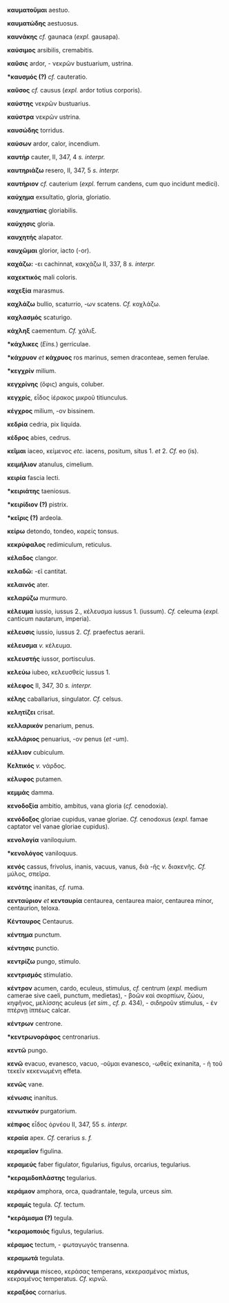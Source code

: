**καυματοῦμαι** aestuo.

**καυματώδης** aestuosus.

**καυνάκης** *cf.* gaunaca (*expl.* gausapa).

**καύσιμος** arsibilis, cremabitis.

**καῦσις** ardor, - νεκρῶν bustuarium, ustrina.

**\*καυσμός (?)** *cf.* cauteratio.

**καῦσος** *cf.* causus (*expl.* ardor totius corporis).

**καύστης** νεκρῶν bustuarius.

**καύστρα** νεκρῶν ustrina.

**καυσώδης** torridus.

**καύσων** ardor, calor, incendium.

**καυτήρ** cauter, II, 347, 4 *s. interpr.*

**καυτηριάζω** resero, II, 347, 5 *s. interpr.*

**καυτήριον** *cf.* cauterium (*expl.* ferrum candens, cum quo incidunt
medici).

**καύχημα** exsultatio, gloria, gloriatio.

**καυχηματίας** gloriabilis.

**καύχησις** gloria.

**καυχητής** alapator.

**καυχῶμαι** glorior, iacto (-or).

**καχάζω:** -ει cachinnat, κακχάζω II, 337, 8 *s. interpr.*

**καχεκτικός** mali coloris.

**καχεξία** marasmus.

**καχλάζω** bullio, scaturrio, -ων scatens. *Cf.* κοχλάζω.

**καχλασμός** scaturigo.

**κάχληξ** caementum. *Cf.* χάλιξ.

**\*κάχλικες** (*Eins.*) gerriculae.

**\*κάχρυον** *et* **κάχρυος** ros marinus, semen draconteae, semen
ferulae.

**\*κεγχρίν** milium.

**κεγχρίνης** (ὄφις) anguis, coluber.

**κεγχρίς**, εἶδος ἱέρακος μικροῦ titiunculus.

**κέγχρος** milium, -ον bissinem.

**κεδρία** cedria, pix liquida.

**κέδρος** abies, cedrus.

**κεῖμαι** iaceo, κείμενος *etc.* iacens, positum, situs 1. *et* 2.
*Cf.* eo (is).

**κειμήλιον** atanulus, cimelium.

**κειρία** fascia lecti.

**\*κειριάτης** taeniosus.

**\*κειρίδιον (?)** pistrix.

**\*κεῖρις (?)** ardeola.

**κείρω** detondo, tondeo, καρείς tonsus.

**κεκρύφαλος** redimiculum, reticulus.

**κέλαδος** clangor.

**κελαδῶ:** -εῖ cantitat.

**κελαινός** ater.

**κελαρύζω** murmuro.

**κέλευμα** iussio, iussus 2., κέλευσμα iussus 1. (iussum). *Cf.*
celeuma (*expl.* canticum nautarum, imperia).

**κέλευσις** iussio, iussus 2. *Cf.* praefectus aerarii.

**κέλευσμα** *v.* κέλευμα.

**κελευστής** iussor, portisculus.

**κελεύω** iubeo, κελευσθείς iussus 1.

**κέλεφος** II, 347, 30 *s. interpr.*

**κέλης** caballarius, singulator. *Cf.* celsus.

**κελητίζει** crisat.

**κελλαρικόν** penarium, penus.

**κελλάριος** penuarius, -ον penus (*et* -um).

**κέλλιον** cubiculum.

**Κελτικός** *v.* νάρδος.

**κέλυφος** putamen.

**κεμμάς** damma.

**κενοδοξία** ambitio, ambitus, vana gloria (*cf.* cenodoxia).

**κενόδοξος** gloriae cupidus, vanae gloriae. *Cf.* cenodoxus (*expl.*
famae captator vel vanae gloriae cupidus).

**κενολογία** vaniloquium.

**\*κενολόγος** vaniloquus.

**κενός** cassus, frivolus, inanis, vacuus, vanus, διὰ -ῆς *v.*
διακενῆς. *Cf.* μύλος, σπεῖρα.

**κενότης** inanitas, *cf.* ruma.

**κενταύριον** *et* **κενταυρία** centaurea, centaurea maior, centaurea
minor, centaurion, teloxa.

**Κένταυρος** Centaurus.

**κέντημα** punctum.

**κέντησις** punctio.

**κεντρίζω** pungo, stimulo.

**κεντρισμός** stimulatio.

**κέντρον** acumen, cardo, eculeus, stimulus, *cf.* centrum (*expl.*
medium camerae sive caeli, punctum, medietas), - βοῶν καὶ σκορπίων,
ζώου, κηφῆνος, μελίσσης aculeus (*et sim.*, *cf. p.* 434), - σιδηροῦν
stimulus, - ἐν πτέρνῃ ἱππέως calcar.

**κέντρων** centrone.

**\*κεντρωνοράφος** centronarius.

**κεντῶ** pungo.

**κενῶ** evacuo, evanesco, vacuo, -οῦμαι evanesco, -ωθείς exinanita, - ἡ
τοῦ τεκεῖν κεκενωμένη effeta.

**κενῶς** vane.

**κένωσις** inanitus.

**κενωτικόν** purgatorium.

**κέπφος** εἶδος ὀρνέου II, 347, 55 *s. interpr.*

**κεραία** apex. *Cf.* cerarius *s. f.*

**κεραμεῖον** figulina.

**κεραμεύς** faber figulator, figularius, figulus, orcarius, tegularius.

**\*κεραμιδοπλάστης** tegularius.

**κεράμιον** amphora, orca, quadrantale, tegula, urceus *sim.*

**κεραμίς** tegula. *Cf.* tectum.

**\*κεράμισμα (?)** tegula.

**\*κεραμοποιός** figulus, tegularius.

**κέραμος** tectum, - φωταγωγός transenna.

**κεραμωτά** tegulata.

**κεράννυμι** misceo, κεράσας temperans, κεκερασμένος mixtus, κεκραμένος
temperatus. *Cf.* κιρνῶ.

**κεραξόος** cornarius.
